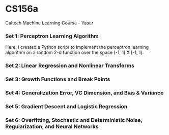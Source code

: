 # CS156a
Caltech Machine Learning Course - Yaser

### Set 1: Perceptron Learning Algorithm

Here, I created a Python script to implement the perceptron learning algorithm on a random 2-d function over the space [-1, 1] X [-1, 1].

### Set 2: Linear Regression and Nonlinear Transforms

### Set 3: Growth Functions and Break Points

### Set 4: Generalization Error, VC Dimension, and Bias & Variance

### Set 5: Gradient Descent and Logistic Regression

### Set 6: Overfitting, Stochastic and Deterministic Noise, Regularization, and Neural Networks

